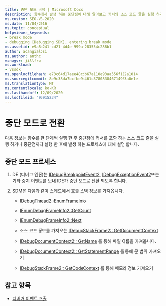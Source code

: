 ```yaml
---
title: 중단 모드 시작 | Microsoft Docs
description: 함수에서 발생 하는 중단점에 대해 알아보고 커서의 소스 코드 줄을 실행 하거나 중단점까지 실행 하는 프로세스에 대해 알아봅니다.
ms.custom: SEO-VS-2020
ms.date: 11/04/2016
ms.topic: conceptual
helpviewer_keywords:
- break mode
- debugging [Debugging SDK], entering break mode
ms.assetid: e9a8a241-cd21-4d4e-999a-283554c288b1
author: acangialosi
ms.author: anthc
manager: jillfra
ms.workload:
- vssdk
ms.openlocfilehash: e73c64d17aee48cdb67a110e93aa556f112a1014
ms.sourcegitcommit: 8e9c38da7bcfbe9a461c378083846714933a0e1e
ms.translationtype: MT
ms.contentlocale: ko-KR
ms.lasthandoff: 12/09/2020
ms.locfileid: "96915234"
---
```

# <a name="enter-break-mode"></a>중단 모드로 전환
다음 정보는 함수를 한 단계씩 실행 한 후 중단점에 커서를 포함 하는 소스 코드 줄을 실행 하거나 중단점까지 실행 한 후에 발생 하는 프로세스에 대해 설명 합니다.

## <a name="break-mode-process"></a>중단 모드 프로세스

1. DE (디버그 엔진)는 [IDebugBreakpointEvent2](../../extensibility/debugger/reference/idebugbreakpointevent2.md), [IDebugExceptionEvent2](../../extensibility/debugger/reference/idebugexceptionevent2.md)또는 기타 중지 이벤트를 보내 IDE가 중단 모드로 전환 되도록 합니다.

2. SDM은 다음과 같이 스레드에서 호출 스택 정보를 가져옵니다.

    - [IDebugThread2::EnumFrameInfo](../../extensibility/debugger/reference/idebugthread2-enumframeinfo.md)

    - [IEnumDebugFrameInfo2::GetCount](../../extensibility/debugger/reference/ienumdebugframeinfo2-getcount.md)

    - [IEnumDebugFrameInfo2::Next](../../extensibility/debugger/reference/ienumdebugframeinfo2-next.md)

    - 소스 코드 정보를 가져오는 [IDebugStackFrame2:: GetDocumentContext](../../extensibility/debugger/reference/idebugstackframe2-getdocumentcontext.md)

    - [IDebugDocumentContext2:: GetName](../../extensibility/debugger/reference/idebugdocumentcontext2-getname.md) 를 통해 파일 이름을 가져옵니다.

    - [IDebugDocumentContext2:: GetStatementRange](../../extensibility/debugger/reference/idebugdocumentcontext2-getstatementrange.md) 를 통해 문 범위 가져오기

    - [IDebugStackFrame2:: GetCodeContext](../../extensibility/debugger/reference/idebugstackframe2-getcodecontext.md) 를 통해 메모리 정보 가져오기

## <a name="see-also"></a>참고 항목
- [디버거 이벤트 호출](../../extensibility/debugger/calling-debugger-events.md)
